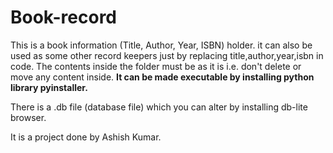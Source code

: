 # Book-record
This is a book information (Title, Author, Year, ISBN) holder.
it can also be used as some other record keepers just by replacing title,author,year,isbn in code.
The contents inside the folder must be as it is i.e. don't delete or move any content inside.
<B>It can be made executable by installing python library pyinstaller.</B>
<P>
There is a .db file (database file) which you can alter by installing db-lite browser.
</P>

It is a project done by Ashish Kumar.
